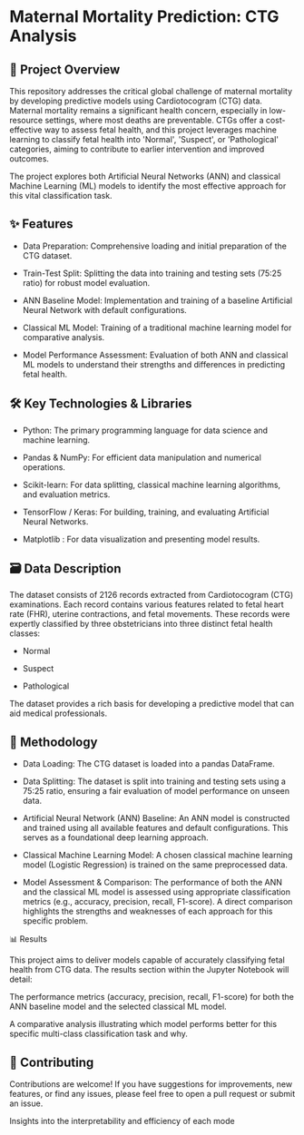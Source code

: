# Maternal Mortality Prediction: CTG Analysis
## 🌟 Project Overview
This repository addresses the critical global challenge of maternal mortality by developing predictive models using Cardiotocogram (CTG) data. Maternal mortality remains a significant health concern, especially in low-resource settings, where most deaths are preventable. CTGs offer a cost-effective way to assess fetal health, and this project leverages machine learning to classify fetal health into 'Normal', 'Suspect', or 'Pathological' categories, aiming to contribute to earlier intervention and improved outcomes.

The project explores both Artificial Neural Networks (ANN) and classical Machine Learning (ML) models to identify the most effective approach for this vital classification task.

## ✨ Features

- Data Preparation: Comprehensive loading and initial preparation of the CTG dataset.

- Train-Test Split: Splitting the data into training and testing sets (75:25 ratio) for robust model evaluation.

- ANN Baseline Model: Implementation and training of a baseline Artificial Neural Network with default configurations.

- Classical ML Model: Training of a traditional machine learning model for comparative analysis.

- Model Performance Assessment: Evaluation of both ANN and classical ML models to understand their strengths and differences in predicting fetal health.


## 🛠️ Key Technologies & Libraries

- Python: The primary programming language for data science and machine learning.

- Pandas & NumPy: For efficient data manipulation and numerical operations.

- Scikit-learn: For data splitting, classical machine learning algorithms, and evaluation metrics.

- TensorFlow / Keras: For building, training, and evaluating Artificial Neural Networks.

- Matplotlib : For data visualization and presenting model results.

## 🗃️ Data Description
The dataset consists of 2126 records extracted from Cardiotocogram (CTG) examinations. Each record contains various features related to fetal heart rate (FHR), uterine contractions, and fetal movements. These records were expertly classified by three obstetricians into three distinct fetal health classes:

- Normal

- Suspect

- Pathological

The dataset provides a rich basis for developing a predictive model that can aid medical professionals.

## 🧠 Methodology

- Data Loading: The CTG dataset is loaded into a pandas DataFrame.

- Data Splitting: The dataset is split into training and testing sets using a 75:25 ratio, ensuring a fair evaluation of model performance on unseen data.

- Artificial Neural Network (ANN) Baseline: An ANN model is constructed and trained using all available features and default configurations. This serves as a foundational deep learning approach.

- Classical Machine Learning Model: A chosen classical machine learning model (Logistic Regression) is trained on the same preprocessed data.

- Model Assessment & Comparison: The performance of both the ANN and the classical ML model is assessed using appropriate classification metrics (e.g., accuracy, precision, recall, F1-score). A direct comparison highlights the strengths and weaknesses of each approach for this specific problem.

📊 Results

This project aims to deliver models capable of accurately classifying fetal health from CTG data. The results section within the Jupyter Notebook will detail:

The performance metrics (accuracy, precision, recall, F1-score) for both the ANN baseline model and the selected classical ML model.

A comparative analysis illustrating which model performs better for this specific multi-class classification task and why.
## 🤝 Contributing
Contributions are welcome! If you have suggestions for improvements, new features, or find any issues, please feel free to open a pull request or submit an issue.

Insights into the interpretability and efficiency of each mode
